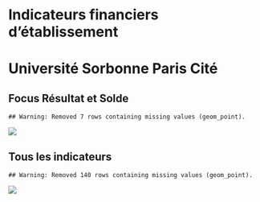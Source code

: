 Indicateurs financiers d’établissement
================

# Université Sorbonne Paris Cité

## Focus Résultat et Solde

    ## Warning: Removed 7 rows containing missing values (geom_point).

![](/home/julien/repo/cpesr/RFC/Finances/Etablissements/université_sorbonne_paris_cité_files/figure-gfm/etab.focus-1.png)<!-- -->

## Tous les indicateurs

    ## Warning: Removed 140 rows containing missing values (geom_point).

![](/home/julien/repo/cpesr/RFC/Finances/Etablissements/université_sorbonne_paris_cité_files/figure-gfm/etab-1.png)<!-- -->
